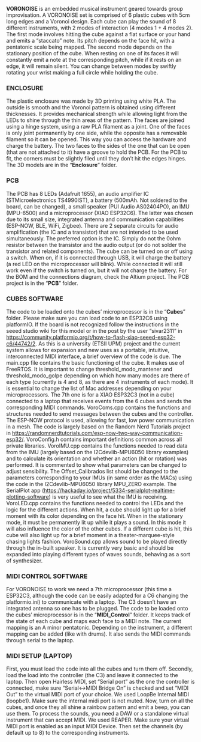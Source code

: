 **VORONOISE** is an embedded musical instrument geared towards group improvisation. A VORONOISE set is comprised of 6 plastic cubes with 5cm long edges and a Voronoi design. Each cube can play the sound of 8 different instruments, with 2 modes of interaction (4 modes 1 + 4 modes 2). The first mode involves hitting the cube against a flat surface or your hand and emits a “staccato” note. Its pitch depends on the face hit, with a pentatonic scale being mapped. The second mode depends on the stationary position of the cube. When resting on one of its faces it will constantly emit a note at the corresponding pitch, while if it rests on an edge, it will remain silent. You can change between modes by swiftly rotating your wrist making a full circle while holding the cube.  
  
### ENCLOSURE
The plastic enclosure was made by 3D printing using white PLA. The outside is smooth and the Voronoi pattern is obtained using different thicknesses. It provides mechanical strength while allowing light from the LEDs to shine through the thin areas of the pattern. The faces are joined using a hinge system, using a raw PLA filament as a joint. One of the faces is only joint permanently by one side, while the opposite has a removable filament so it can be opened. This way you can access the hardware and charge the battery. The two faces to the sides of the one that can be open (that are not attached to it) have a groove to hold the PCB. For the PCB to fit, the corners must be slightly filed until they don’t hit the edges hinges.
The 3D models are in the “**Enclosure**” folder.  
  
### PCB
The PCB has 8 LEDs (Adafruit 1655), an audio amplifier IC (STMicroelectronics TS4990IST), a battery (500mAh. Not soldered to the board, can be changed), a small speaker (PUI Audio AS02404PO), an IMU (MPU-6500) and a microprocessor (XIAO ESP32C6). The latter was chosen due to its small size, integrated antenna and communication capabilities (ESP-NOW, BLE, WiFi, Zigbee). There are 2 separate circuits for audio amplification (the IC and a transistor) that are not intended to be used simultaneously. The preferred option is the IC. Simply do not the 0ohm resistor between the transistor and the audio output (or do not solder the transistor and related components).
The cube can be turned on or off using a switch. When on, if it is connected through USB, it will charge the battery (a red LED on the microprocessor will blink). While connected it will still work even if the switch is turned on, but it will not charge the battery. For the BOM and the connections diagram, check the Altium project.
The PCB project is in the “**PCB**” folder.

### CUBES SOFTWARE
The code to be loaded onto the cubes’ microprocessor is in the “**Cubes**” folder.
Please make sure you can load code to an ESP32C6 using platformIO. If the board is not recognized follow the instructions in the seeed studio wiki for this model or in the post by the user “sivar2311” in https://community.platformio.org/t/how-to-flash-xiao-seeed-esp32-c6/44742/2.
As this is a university (ETSII UPM) project and the current system allows for expansion and new uses as a portable, intuitive, interconnected MIDI interface, a brief overview of the code is due. 
The main.cpp file contains the basic functioning of the cube. It makes use of FreeRTOS. It is important to change threshold_modo_mantener and threshold_modo_golpe depending on which how many modes are there of each type (currently is 4 and 8, as there are 4 instruments of each mode). It is essential to change the list of Mac addresses depending on your microprocessors. The 7th one is for a XIAO ESP32C3 (not in a cube) connected to a laptop that receives events from the 6 cubes and sends the corresponding MIDI commands.
VoroComs.cpp contains the functions and structures needed to send messages between the cubes and the controller. The ESP-NOW protocol is used, allowing for fast, low power communication in a mesh. The code is largely based on the Random Nerd Tutorials project in https://randomnerdtutorials.com/esp-now-two-way-communication-esp32/.
VoroConfig.h contains important definitions common across all private libraries.
VoroIMU.cpp contains the functions needed to read data from the IMU (largely based on the I2Cdevlib-MPU6050 library examples) and to calculate its orientation and whether an action (hit or rotation) was performed. It is commented to show what parameters can be changed to adjust sensibility. The Offset_Calibrados list should be changed to the parameters corresponding to your IMUs (in same order as the MACs) using the code in the I2Cdevlib-MPU6050 library MPU_ZERO example. The SerialPlot app (https://hackaday.io/project/5334-serialplot-realtime-plotting-software) is very useful to see what the IMU is receiving.
VoroLED.cpp contains the functions needed to control the LEDs and the logic for the different actions. When hit, a cube should light up for a brief moment with its color depending on the face hit. When in the stationary mode, it must be permanently lit up while it plays a sound. In this mode it will also influence the color of the other cubes. If a different cube is hit, this cube will also light up for a brief moment in a theater-marquee-style chasing lights fashion.
VoroSound.cpp allows sound to be played directly through the in-built speaker. It is currently very basic and should be expanded into playing different types of waves sounds, behaving as a sort of synthesizer.

### MIDI CONTROL SOFTWARE
For VORONOISE to work we need a 7th microprocessor (this time a ESP32C3, although the code can be easily adapted for a C6 changing the platformio.ini) to communicate with a laptop. The C3 doesn’t have an integrated antenna so one has to be plugged.
The code to be loaded onto the cubes’ microprocessor is in the “**MIDI_Control**” folder. 
It keeps track of the state of each cube and maps each face to a MIDI note. The current mapping is an A minor pentatonic. Depending on the instrument, a different mapping can be added (like with drums). It also sends the MIDI commands through serial to the laptop.

### MIDI SETUP (LAPTOP)
First, you must load the code into all the cubes and turn them off.
Secondly, load the load into the controller (the C3) and leave it connected to the laptop.
Then open Hairless MIDI, set “Serial port” as the one the controller is connected, make sure “Serial<->MIDI Bridge On” is checked and set “MIDI Out” to the virtual MIDI port of your choice. We used LoopBe Internal MIDI (loopbe1). Make sure the internal midi port is not muted.
Now, turn on all the cubes, and once they all shine a rainbow pattern and emit a beep, you can use them.
To process the sounds, you need a DAW or a standalone virtual instrument that can accept MIDI. We used REAPER.
Make sure your virtual MIDI port is enabled as an input MIDI Device. Then set the channels (by default up to 8) to the corresponding instruments.
